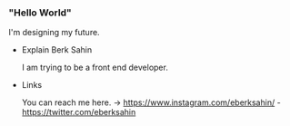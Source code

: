 ### "Hello World" 


  I'm designing my future.

- Explain Berk Sahin

  I am trying to be a front end developer.

- Links 

  You can reach me here. -> https://www.instagram.com/eberksahin/ - https://twitter.com/eberksahin
